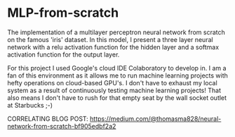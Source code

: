 # MLP-from-scratch

The implementation of a multilayer perceptron neural network from scratch on the famous 'iris' dataset.  In this model, I present a three layer neural network with a relu activation function for the hidden layer and a softmax activation function for the output layer.

For this project I used Google's cloud IDE Colaboratory to develop in.  I am a fan of this environment as it allows me to run machine learning projects with hefty operations on cloud-based GPU's.  I don't have to exhaust my local system as a result of continuously testing machine learning projects!  That also means I don't have to rush for that empty seat by the wall socket outlet at Starbucks ;-)

CORRELATING BLOG POST: https://medium.com/@thomasma828/neural-network-from-scratch-bf905edbf2a2
